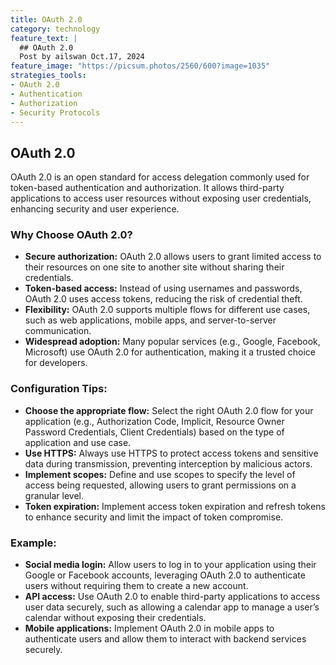 ```yaml
---
title: OAuth 2.0
category: technology
feature_text: |
  ## OAuth 2.0
  Post by ailswan Oct.17, 2024
feature_image: "https://picsum.photos/2560/600?image=1035"
strategies_tools:
- OAuth 2.0
- Authentication
- Authorization
- Security Protocols
---
```

## OAuth 2.0
OAuth 2.0 is an open standard for access delegation commonly used for token-based authentication and authorization. It allows third-party applications to access user resources without exposing user credentials, enhancing security and user experience.

### Why Choose OAuth 2.0?
- **Secure authorization:** OAuth 2.0 allows users to grant limited access to their resources on one site to another site without sharing their credentials.
- **Token-based access:** Instead of using usernames and passwords, OAuth 2.0 uses access tokens, reducing the risk of credential theft.
- **Flexibility:** OAuth 2.0 supports multiple flows for different use cases, such as web applications, mobile apps, and server-to-server communication.
- **Widespread adoption:** Many popular services (e.g., Google, Facebook, Microsoft) use OAuth 2.0 for authentication, making it a trusted choice for developers.

### Configuration Tips:
- **Choose the appropriate flow:** Select the right OAuth 2.0 flow for your application (e.g., Authorization Code, Implicit, Resource Owner Password Credentials, Client Credentials) based on the type of application and use case.
- **Use HTTPS:** Always use HTTPS to protect access tokens and sensitive data during transmission, preventing interception by malicious actors.
- **Implement scopes:** Define and use scopes to specify the level of access being requested, allowing users to grant permissions on a granular level.
- **Token expiration:** Implement access token expiration and refresh tokens to enhance security and limit the impact of token compromise.

### Example:
- **Social media login:** Allow users to log in to your application using their Google or Facebook accounts, leveraging OAuth 2.0 to authenticate users without requiring them to create a new account.
- **API access:** Use OAuth 2.0 to enable third-party applications to access user data securely, such as allowing a calendar app to manage a user’s calendar without exposing their credentials.
- **Mobile applications:** Implement OAuth 2.0 in mobile apps to authenticate users and allow them to interact with backend services securely.

